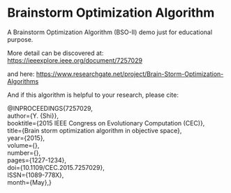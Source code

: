 # Brainstorm Optimization Algorithm

A Brainstorm Optimization Algorithm (BSO-II) demo just for educational purpose.

More detail can be discovered at:
https://ieeexplore.ieee.org/document/7257029

and here:
https://www.researchgate.net/project/Brain-Storm-Optimization-Algorithms

And if this algorithm is helpful to your research, please cite:

@INPROCEEDINGS{7257029,  
author={Y. {Shi}},  
booktitle={2015 IEEE Congress on Evolutionary Computation (CEC)},  
title={Brain storm optimization algorithm in objective space},  
year={2015},  
volume={},  
number={},  
pages={1227-1234},  
doi={10.1109/CEC.2015.7257029},  
ISSN={1089-778X},  
month={May},}
